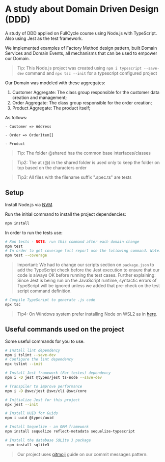 # A study about Domain Driven Design (DDD)
A study of DDD applied on FullCycle course using Node.js with TypeScript. Also using Jest as the test framework.

We implemented examples of Factory Method design pattern, built Domain Services and Domain Events, all mechanisms that can be used to empower our Domain.

> Tip: This Node.js project was created using `npm i typescript --save-dev` command and `npx tsc --init` for a typescript configured project

Our Domain was modeled with these aggregates:
1. Customer Aggregate: The class group responsible for the customer data creation and management;
2. Order Aggregate: The class group responsible for the order creation;
3. Product Aggregate: The product itself;

As follows:
    
    - Customer => Address

    - Order => OrderItem[]

    - Product

> Tip: The folder @shared has the common base interfaces/classes

> Tip2: The at (@) in the shared folder is used only to keep the folder on top based on the characters order

> Tip3: All files with the filename suffix ".spec.ts" are tests

## Setup
Install Node.js via [NVM](https://github.com/nvm-sh/nvm).

Run the initial command to install the project dependencies:
```bash
npm install
```

In order to run the tests use:
```bash
# Run tests - NOTE: run this command after each domain change
npm test
# In order to get coverage full report use the following command. Note: The coverage will be saved on the folder with the same name
npm test --coverage
```
> Important: We had to change our scripts section on `package.json` to add the TypeScript check before the Jest execution to ensure that our code is always OK before running the test cases. Further explaining: Since Jest is being run on the JavaScript runtime, syntactic errors of TypeScript will be ignored unless we added that pre-check on the test script command definition.

```bash
# Compile TypeScript to generate .js code
npx tsc
```

> Tip4: On Windows system prefer installing Node on WSL2 as in [here](https://learn.microsoft.com/en-us/windows/dev-environment/javascript/nodejs-on-wsl).

## Useful commands used on the project
Some useful commands for you to use.

```bash
# Install lint dependency
npm i tslint --save-dev
# Configure the lint dependency
npx tslint --init
```

```bash
# Install Jest framework (For testes) dependency
npm i -D jest @types/jest ts-node --save-dev
```

```bash
# Transpiler to improve performance
npm i -D @swc/jest @swc/cli @swc/core
```

```bash
# Initialize Jest for this project
npx jest --init
```

```bash
# Install UUID for Guids
npm i uuid @types/uuid
```

```bash
# Install Sequelize - an ORM framework
npm install sequelize reflect-metadata sequelize-typescript
```

```bash
# Install the database SQLite 3 package
 npm install sqlite3
```

> Our project uses [gitmoji](https://gitmoji.dev/) guide on our commit messages pattern.